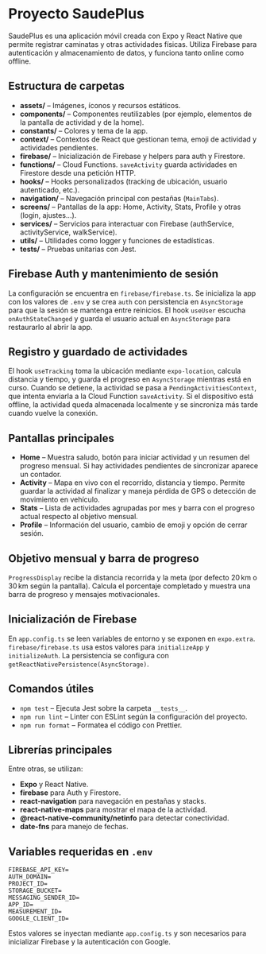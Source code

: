 # Proyecto SaudePlus

SaudePlus es una aplicación móvil creada con Expo y React Native que permite registrar caminatas y otras actividades físicas. Utiliza Firebase para autenticación y almacenamiento de datos, y funciona tanto online como offline.

## Estructura de carpetas

- **assets/** – Imágenes, íconos y recursos estáticos.
- **components/** – Componentes reutilizables (por ejemplo, elementos de la pantalla de actividad y de la home).
- **constants/** – Colores y tema de la app.
- **context/** – Contextos de React que gestionan tema, emoji de actividad y actividades pendientes.
- **firebase/** – Inicialización de Firebase y helpers para auth y Firestore.
- **functions/** – Cloud Functions. `saveActivity` guarda actividades en Firestore desde una petición HTTP.
- **hooks/** – Hooks personalizados (tracking de ubicación, usuario autenticado, etc.).
- **navigation/** – Navegación principal con pestañas (`MainTabs`).
- **screens/** – Pantallas de la app: Home, Activity, Stats, Profile y otras (login, ajustes...).
- **services/** – Servicios para interactuar con Firebase (authService, activityService, walkService).
- **utils/** – Utilidades como logger y funciones de estadísticas.
- ****tests**/** – Pruebas unitarias con Jest.

## Firebase Auth y mantenimiento de sesión

La configuración se encuentra en `firebase/firebase.ts`. Se inicializa la app con los valores de `.env` y se crea `auth` con persistencia en `AsyncStorage` para que la sesión se mantenga entre reinicios. El hook `useUser` escucha `onAuthStateChanged` y guarda el usuario actual en `AsyncStorage` para restaurarlo al abrir la app.

## Registro y guardado de actividades

El hook `useTracking` toma la ubicación mediante `expo-location`, calcula distancia y tiempo, y guarda el progreso en `AsyncStorage` mientras está en curso. Cuando se detiene, la actividad se pasa a `PendingActivitiesContext`, que intenta enviarla a la Cloud Function `saveActivity`. Si el dispositivo está offline, la actividad queda almacenada localmente y se sincroniza más tarde cuando vuelve la conexión.

## Pantallas principales

- **Home** – Muestra saludo, botón para iniciar actividad y un resumen del progreso mensual. Si hay actividades pendientes de sincronizar aparece un contador.
- **Activity** – Mapa en vivo con el recorrido, distancia y tiempo. Permite guardar la actividad al finalizar y maneja pérdida de GPS o detección de movimiento en vehículo.
- **Stats** – Lista de actividades agrupadas por mes y barra con el progreso actual respecto al objetivo mensual.
- **Profile** – Información del usuario, cambio de emoji y opción de cerrar sesión.

## Objetivo mensual y barra de progreso

`ProgressDisplay` recibe la distancia recorrida y la meta (por defecto 20 km o 30 km según la pantalla). Calcula el porcentaje completado y muestra una barra de progreso y mensajes motivacionales.

## Inicialización de Firebase

En `app.config.ts` se leen variables de entorno y se exponen en `expo.extra`. `firebase/firebase.ts` usa estos valores para `initializeApp` y `initializeAuth`. La persistencia se configura con `getReactNativePersistence(AsyncStorage)`.

## Comandos útiles

- `npm test` – Ejecuta Jest sobre la carpeta `__tests__`.
- `npm run lint` – Linter con ESLint según la configuración del proyecto.
- `npm run format` – Formatea el código con Prettier.

## Librerías principales

Entre otras, se utilizan:

- **Expo** y React Native.
- **firebase** para Auth y Firestore.
- **react-navigation** para navegación en pestañas y stacks.
- **react-native-maps** para mostrar el mapa de la actividad.
- **@react-native-community/netinfo** para detectar conectividad.
- **date-fns** para manejo de fechas.

## Variables requeridas en `.env`

```
FIREBASE_API_KEY=
AUTH_DOMAIN=
PROJECT_ID=
STORAGE_BUCKET=
MESSAGING_SENDER_ID=
APP_ID=
MEASUREMENT_ID=
GOOGLE_CLIENT_ID=
```

Estos valores se inyectan mediante `app.config.ts` y son necesarios para inicializar Firebase y la autenticación con Google.
